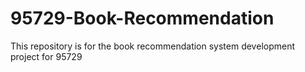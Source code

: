# 95729-Book-Recommendation
This repository is for the book recommendation system development project for 95729
